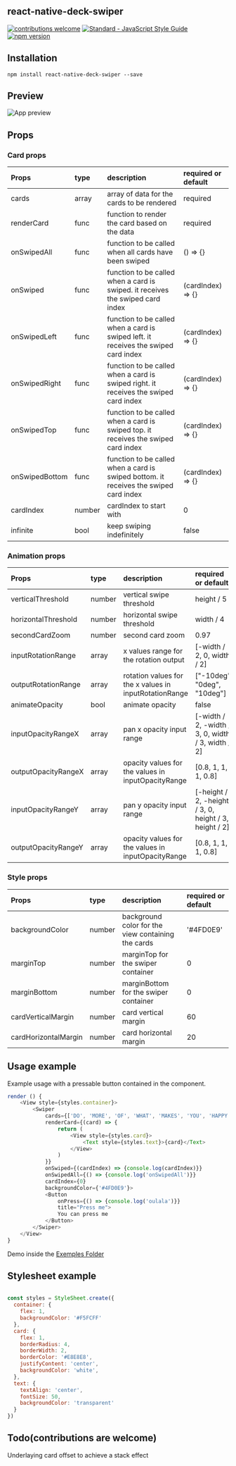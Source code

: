 ## react-native-deck-swiper
[![contributions welcome](https://img.shields.io/badge/contributions-welcome-brightgreen.svg?style=flat)](https://github.com/dwyl/esta/issues)
[![Standard - JavaScript Style Guide](https://img.shields.io/badge/code%20style-standard-brightgreen.svg)](http://standardjs.com/)
[![npm version](https://badge.fury.io/js/react-native-deck-swiper.svg)](https://badge.fury.io/js/react-native-deck-swiper)
## Installation
```
npm install react-native-deck-swiper --save
```
## Preview

![App preview](/animation.gif)

## Props

### Card props

| Props    | type   | description                                                                                             | required or default                          |
|:----------|:--------|:---------------------------------------------------------------------------------------------------------|:----------------------------------|
| cards    | array | array of data for the cards to be rendered | required                         |
| renderCard    | func | function to render the card based on the data | required                         |
| onSwipedAll| func | function to be called when all cards have been swiped | () => {} |
| onSwiped | func | function to be called when a card is swiped. it receives the swiped card index | (cardIndex) => {} |
| onSwipedLeft | func | function to be called when a card is swiped left. it receives the swiped card index | (cardIndex) => {} |
| onSwipedRight | func | function to be called when a card is swiped right. it receives the swiped card index | (cardIndex) => {} |
| onSwipedTop | func | function to be called when a card is swiped top. it receives the swiped card index | (cardIndex) => {} |
| onSwipedBottom | func | function to be called when a card is swiped bottom. it receives the swiped card index | (cardIndex) => {} |
| cardIndex | number | cardIndex to start with | 0 |
| infinite | bool | keep swiping indefinitely | false |

### Animation props

| Props    | type   | description                                                                                             | required or default                          |
|:----------|:--------|:---------------------------------------------------------------------------------------------------------|:----------------------------------|
| verticalThreshold | number | vertical swipe threshold  | height / 5 |
| horizontalThreshold | number | horizontal swipe threshold  | width / 4 |
| secondCardZoom | number | second card zoom | 0.97 |
| inputRotationRange | array | x values range for the rotation output | [-width / 2, 0, width / 2] |
| outputRotationRange | array | rotation values for the x values in inputRotationRange |  ["-10deg", "0deg", "10deg"] |
| animateOpacity| bool | animate opacity | false |
| inputOpacityRangeX | array | pan x opacity input range | [-width / 2, -width / 3, 0, width / 3, width / 2] |
| outputOpacityRangeX | array | opacity values for the values in inputOpacityRange | [0.8, 1, 1, 1, 0.8] |
| inputOpacityRangeY | array | pan y opacity input range | [-height / 2, -height / 3, 0, height / 3, height / 2]
| outputOpacityRangeY | array | opacity values for the values in inputOpacityRange | [0.8, 1, 1, 1, 0.8] |

### Style props

| Props    | type   | description                                                                                             | required or default                          |
|:----------|:--------|:---------------------------------------------------------------------------------------------------------|:----------------------------------|
| backgroundColor | number | background color for the view containing the cards | '#4FD0E9' |
| marginTop | number | marginTop for the swiper container | 0 |
| marginBottom | number | marginBottom for the swiper container | 0 |
| cardVerticalMargin | number | card vertical margin | 60 |
| cardHorizontalMargin | number | card horizontal margin | 20 |

## Usage example

Example usage with a pressable button contained in the component.
```javascript
render () {
    <View style={styles.container}>
        <Swiper
            cards={['DO', 'MORE', 'OF', 'WHAT', 'MAKES', 'YOU', 'HAPPY']}
            renderCard={(card) => {
                return (
                    <View style={styles.card}>
                        <Text style={styles.text}>{card}</Text>
                    </View>
                )
            }}
            onSwiped={(cardIndex) => {console.log(cardIndex)}}
            onSwipedAll={() => {console.log('onSwipedAll')}}
            cardIndex={0}
            backgroundColor={'#4FD0E9'}>
            <Button 
                onPress={() => {console.log('oulala')}} 
                title="Press me">
                You can press me
            </Button>
        </Swiper>
    </View>
}
```
Demo inside the [Exemples Folder](https://github.com/alexbrillant/react-native-deck-swiper/tree/master/Exemples)

## Stylesheet example

```javascript

const styles = StyleSheet.create({
  container: {
    flex: 1,
    backgroundColor: '#F5FCFF'
  },
  card: {
    flex: 1,
    borderRadius: 4,
    borderWidth: 2,
    borderColor: '#E8E8E8',
    justifyContent: 'center',
    backgroundColor: 'white',
  },
  text: {
    textAlign: 'center',
    fontSize: 50,
    backgroundColor: 'transparent'
  }
})
```
## Todo(contributions are welcome)

Underlaying card offset to achieve a stack effect
